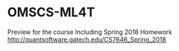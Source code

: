 # OMSCS-ML4T
Preview for the course
Including Spring 2018 Homework
http://quantsoftware.gatech.edu/CS7646_Spring_2018
